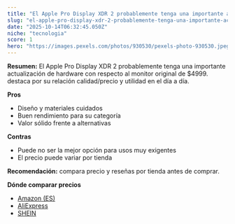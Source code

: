 ```yaml
---
title: "El Apple Pro Display XDR 2 probablemente tenga una importante actualización de hardware con respecto al monitor original de $4999."
slug: "el-apple-pro-display-xdr-2-probablemente-tenga-una-importante-actualizacion-de-h"
date: "2025-10-14T06:32:45.050Z"
niche: "tecnologia"
score: 1
hero: "https://images.pexels.com/photos/930530/pexels-photo-930530.jpeg?auto=compress&cs=tinysrgb&fit=crop&h=627&w=1200&auto=compress&cs=tinysrgb&w=1200&h=675&fit=crop"
---
```


**Resumen:** El Apple Pro Display XDR 2 probablemente tenga una importante actualización de hardware con respecto al monitor original de $4999. destaca por su relación calidad/precio y utilidad en el día a día.

**Pros**
- Diseño y materiales cuidados
- Buen rendimiento para su categoría
- Valor sólido frente a alternativas

**Contras**
- Puede no ser la mejor opción para usos muy exigentes
- El precio puede variar por tienda

**Recomendación:** compara precio y reseñas por tienda antes de comprar.

**Dónde comparar precios**
- [Amazon (ES)](https://www.amazon.es/s?k=El%20Apple%20Pro%20Display%20XDR%202%20probablemente%20tenga%20una%20importante%20actualizaci%C3%B3n%20de%20hardware%20con%20respecto%20al%20monitor%20original%20de%20%244999.&tag=teknovashop25-21)
- [AliExpress](https://www.aliexpress.com/wholesale?SearchText=El%20Apple%20Pro%20Display%20XDR%202%20probablemente%20tenga%20una%20importante%20actualizaci%C3%B3n%20de%20hardware%20con%20respecto%20al%20monitor%20original%20de%20%244999.)
- [SHEIN](https://www.shein.com/pdsearch/El%20Apple%20Pro%20Display%20XDR%202%20probablemente%20tenga%20una%20importante%20actualizaci%C3%B3n%20de%20hardware%20con%20respecto%20al%20monitor%20original%20de%20%244999.)